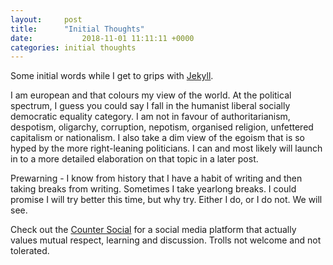 ```yaml
---
layout:		post
title:		"Initial Thoughts"
date:			2018-11-01 11:11:11 +0000
categories:	initial thoughts
---
```

Some initial words while I get to grips with [Jekyll][jekyll-home].

I am european and that colours my view of the world. At the political spectrum,
I guess you could say I fall in the humanist liberal socially democratic
equality category. I am not in favour of authoritarianism, despotism, oligarchy,
corruption, nepotism, organised religion, unfettered capitalism or nationalism.
I also take a dim view of the egoism that is so hyped by the more right-leaning
politicians. I can and most likely will launch in to a more detailed elaboration
on that topic in a later post.

Prewarning - I know from history that I have a habit of writing and then taking
breaks from writing. Sometimes I take yearlong breaks. I could promise I will
try better this time, but why try. Either I do, or I do not. We will see.

Check out the [Counter Social][counter-social] for a social media platform that
actually values mutual respect, learning and discussion. Trolls not welcome and
not tolerated.

[jekyll-home]:		https://jekyllrb.com
[counter-social]:	https://counter.social/
